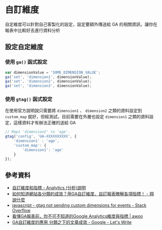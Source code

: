 # 自訂維度

自定維度可以針對自己客製化的設定，設定要額外傳送給 GA 的相關資訊，讓你在報表中比較好去進行資料分析


## 設定自定維度

###  使用 `ga()` 函式設定

```javascript
var dimensionValue = 'SOME_DIMENSION_VALUE';
ga('set', 'dimension1', dimensionValue);
ga('set', 'dimension2', dimensionValue);
ga('set', 'dimension3', dimensionValue);
```


###  使用 `gtag()` 函式設定

在使用官方說明說只需要將 `dimension1` 、 `dimension2` 之類的資料設定到 `custom_map` 就好，但經測試，目前需要在外層也設定 `dimension1` 之類的資料設定，這樣資料才有辦法正確的送給 GA

```javascript
// Maps 'dimension2' to 'age'.
gtag('config', 'UA-XXXXXXXXXX', {
    'dimension1' : 'age',
    'custom_map': {
        'dimension1': 'age'
    }
});
```



## 參考資料
* [自訂維度和指標 - Analytics (分析)說明](https://support.google.com/analytics/answer/2709828?hl=zh-Hant)
* [如何知道網站各分類的成效？用GA自訂維度、自訂報表暸解各項指標！ - 翔說什麼](https://shian.tw/article/1696)
* [javascript - gtag not sending custom dimensions for events - Stack Overflow](https://stackoverflow.com/questions/48120557/gtag-not-sending-custom-dimensions-for-events/48189202#48189202)
* [看懂GA報表前，你不可不知道的Google Analytics維度與指標 | awoo](https://www.awoo.com.tw/blog/ga-dimensions-metrics/)
* [GA自訂維度的應用 分類之下的文章成效 - Google - Let's Write](https://letswrite.tw/ga-custom-dimension/)
